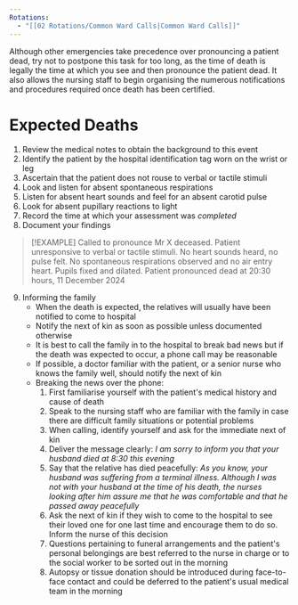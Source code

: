 ```yaml
---
Rotations:
  - "[[02 Rotations/Common Ward Calls|Common Ward Calls]]"
---
```

Although other emergencies take precedence over pronouncing a patient dead, try not to postpone this task for too long, as the time of death is legally the time at which you see and then pronounce the patient dead. It also allows the nursing staff to begin organising the numerous notifications and procedures required once death has been certified.
# Expected Deaths
1. Review the medical notes to obtain the background to this event
2. Identify the patient by the hospital identification tag worn on the wrist or leg
3. Ascertain that the patient does not rouse to verbal or tactile stimuli
4. Look and listen for absent spontaneous respirations
5. Listen for absent heart sounds and feel for an absent carotid pulse
6. Look for absent pupillary reactions to light
7. Record the time at which your assessment was *completed*
8. Document your findings

> [!EXAMPLE] 
> Called to pronounce Mr X deceased. Patient unresponsive to verbal or tactile stimuli. No heart sounds heard, no pulse felt. No spontaneous respirations observed and no air entry heart. Pupils fixed and dilated. Patient pronounced dead at 20:30 hours, 11 December 2024

9. Informing the family
	- When the death is expected, the relatives will usually have been notified to come to hospital
	- Notify the next of kin as soon as possible unless documented otherwise
	- It is best to call the family in to the hospital to break bad news but if the death was expected to occur, a phone call may be reasonable
	- If possible, a doctor familiar with the patient, or a senior nurse who knows the family well, should notify the next of kin
	- Breaking the news over the phone:
		1. First familiarise yourself with the patient's medical history and cause of death
		2. Speak to the nursing staff who are familiar with the family in case there are difficult family situations or potential problems
		3. When calling, identify yourself and ask for the immediate next of kin
		4. Deliver the message clearly: *I am sorry to inform you that your husband died at 8:30 this evening*
		5. Say that the relative has died peacefully: *As you know, your husband was suffering from a terminal illness. Although I was not with your husband at the time of his death, the nurses looking after him assure me that he was comfortable and that he passed away peacefully*
		6. Ask the next of kin if they wish to come to the hospital to see their loved one for one last time and encourage them to do so. Inform the nurse of this decision
		7. Questions pertaining to funeral arrangements and the patient's personal belongings are best referred to the nurse in charge or to the social worker to be sorted out in the morning
		8. Autopsy or tissue donation should be introduced during face-to-face contact and could be deferred to the patient's usual medical team in the morning
